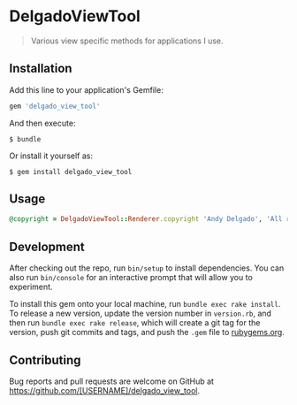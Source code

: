 # DelgadoViewTool

> Various view specific methods for applications I use.

## Installation

Add this line to your application's Gemfile:

```ruby
gem 'delgado_view_tool'
```

And then execute:

    $ bundle

Or install it yourself as:

    $ gem install delgado_view_tool

## Usage

```ruby
@copyright = DelgadoViewTool::Renderer.copyright 'Andy Delgado', 'All rights reserved'
```

## Development

After checking out the repo, run `bin/setup` to install dependencies. You can also run `bin/console` for an interactive prompt that will allow you to experiment.

To install this gem onto your local machine, run `bundle exec rake install`. To release a new version, update the version number in `version.rb`, and then run `bundle exec rake release`, which will create a git tag for the version, push git commits and tags, and push the `.gem` file to [rubygems.org](https://rubygems.org).

## Contributing

Bug reports and pull requests are welcome on GitHub at https://github.com/[USERNAME]/delgado_view_tool.

